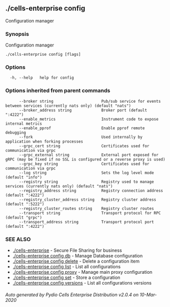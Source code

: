 ## ./cells-enterprise config

Configuration manager

### Synopsis

Configuration manager

```
./cells-enterprise config [flags]
```

### Options

```
  -h, --help   help for config
```

### Options inherited from parent commands

```
      --broker string                     Pub/sub service for events between services (currently nats only) (default "nats")
      --broker_address string             Broker port (default ":4222")
      --enable_metrics                    Instrument code to expose internal metrics
      --enable_pprof                      Enable pprof remote debugging
      --fork                              Used internally by application when forking processes
      --grpc_cert string                  Certificates used for communication via grpc
      --grpc_external string              External port exposed for gRPC (may be fixed if no SSL is configured or a reverse proxy is used)
      --grpc_key string                   Certificates used for communication via grpc
      --log string                        Sets the log level mode (default "info")
      --registry string                   Registry used to manage services (currently nats only) (default "nats")
      --registry_address string           Registry connection address (default ":4222")
      --registry_cluster_address string   Registry cluster address (default ":5222")
      --registry_cluster_routes string    Registry cluster routes
      --transport string                  Transport protocol for RPC (default "grpc")
      --transport_address string          Transport protocol port (default ":4222")
```

### SEE ALSO

* [./cells-enterprise](./cells-enterprise)	 - Secure File Sharing for business
* [./cells-enterprise config db](./cells-enterprise-config-db)	 - Manage Database configuration
* [./cells-enterprise config delete](./cells-enterprise-config-delete)	 - Delete a configuration item
* [./cells-enterprise config list](./cells-enterprise-config-list)	 - List all configurations
* [./cells-enterprise config proxy](./cells-enterprise-config-proxy)	 - Manage main proxy configuration
* [./cells-enterprise config set](./cells-enterprise-config-set)	 - Store a configuration
* [./cells-enterprise config versions](./cells-enterprise-config-versions)	 - List all configurations versions

###### Auto generated by Pydio Cells Enterprise Distribution v2.0.4 on 10-Mar-2020

